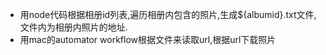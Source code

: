 - 用node代码根据相册id列表,遍历相册内包含的照片,生成${albumid}.txt文件,文件内为相册内照片的地址.
- 用mac的automator workflow根据文件来读取url,根据url下载照片